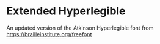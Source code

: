 # Extended Hyperlegible

An updated version of the Atkinson Hyperlegible font from https://brailleinstitute.org/freefont
